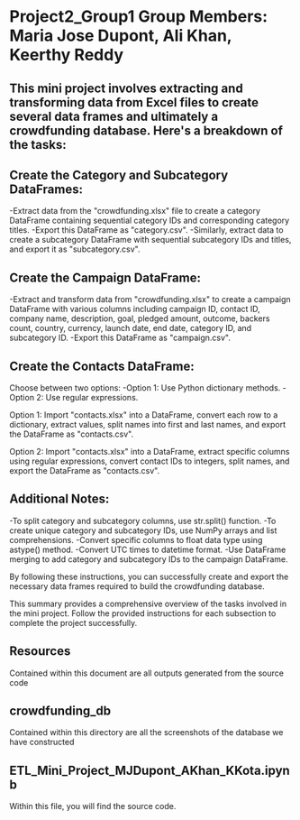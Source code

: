 # Project2_Group1 Group Members: Maria Jose Dupont, Ali Khan, Keerthy Reddy
## This mini project involves extracting and transforming data from Excel files to create several data frames and ultimately a crowdfunding database. Here's a breakdown of the tasks:

## Create the Category and Subcategory DataFrames:

-Extract data from the "crowdfunding.xlsx" file to create a category DataFrame containing sequential category IDs and corresponding category titles.
-Export this DataFrame as "category.csv".
-Similarly, extract data to create a subcategory DataFrame with sequential subcategory IDs and titles, and export it as "subcategory.csv".

## Create the Campaign DataFrame:

-Extract and transform data from "crowdfunding.xlsx" to create a campaign DataFrame with various columns including campaign ID, contact ID, company name, description, goal, pledged amount, outcome, backers count, country, currency, launch date, end date, category ID, and subcategory ID.
-Export this DataFrame as "campaign.csv".


## Create the Contacts DataFrame:

Choose between two options:
-Option 1: Use Python dictionary methods.
-Option 2: Use regular expressions.

Option 1: Import "contacts.xlsx" into a DataFrame, convert each row to a dictionary, extract values, split names into first and last names, and export the DataFrame as "contacts.csv".

Option 2: Import "contacts.xlsx" into a DataFrame, extract specific columns using regular expressions, convert contact IDs to integers, split names, and export the DataFrame as "contacts.csv".


## Additional Notes:
-To split category and subcategory columns, use str.split() function.
-To create unique category and subcategory IDs, use NumPy arrays and list comprehensions.
-Convert specific columns to float data type using astype() method.
-Convert UTC times to datetime format.
-Use DataFrame merging to add category and subcategory IDs to the campaign DataFrame.

By following these instructions, you can successfully create and export the necessary data frames required to build the crowdfunding database.

This summary provides a comprehensive overview of the tasks involved in the mini project. Follow the provided instructions for each subsection to complete the project successfully.

## Resources
Contained within this document are all outputs generated from the source code
## crowdfunding_db
Contained within this directory are all the screenshots of the database we have constructed
## ETL_Mini_Project_MJDupont_AKhan_KKota.ipynb
Within this file, you will find the source code. 
